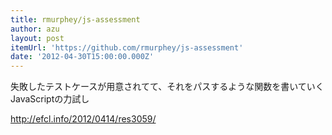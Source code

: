 ```yaml
---
title: rmurphey/js-assessment
author: azu
layout: post
itemUrl: 'https://github.com/rmurphey/js-assessment'
date: '2012-04-30T15:00:00.000Z'
---
```

失敗したテストケースが用意されてて、それをパスするような関数を書いていくJavaScriptの力試し

http://efcl.info/2012/0414/res3059/
